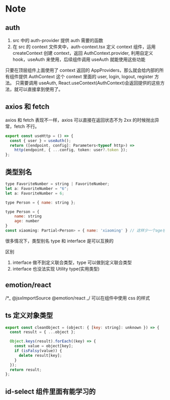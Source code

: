 # Note

## auth

1. src 中的 auth-provider 提供 auth 需要的函数
2. 在 src 的 context 文件夹中，auth-context.tsx 定义 context 组件，运用 createContext 创建 context，返回 AuthContext.provider, 利用自定义 hook，useAuth 来使用，后续组件调用 useAuth 就能使用这些功能

只要在顶层组件上面使用了 context 返回的 AppProviders，那么就会给内部的所有组件提供 AuthContext 这个 context 里面的 user, login, logout, register 方法。
只需要调用 useAuth, React.useContext(AuthContext)会返回提供的这些方法，就可以直接拿到使用了。

## axios 和 fetch

axios 和 fetch 表现不一样，axios 可以直接在返回状态不为 2xx 的时候抛出异常，fetch 不行。

```typescript
export const useHttp = () => {
  const { user } = useAuth();
  return ([endpoint, config]: Parameters<typeof http>) =>
    http(endpoint, { ...config, token: user?.token });
};
```

## 类型别名

```javascript
type FavoriteNumber = string | FavoriteNumber;
let a: FavoriteNumber = "6";
let a: FavoriteNumber = 6;

type Person = { name: string };
```

```javascript
type Person = {
    name: string
    age: number
}
const xiaoming: Partial<Person> = { name: 'xiaoming' } // 这样少一个age也不报错了
```

很多情况下，类型别名 type 和 interface 是可以互换的

区别

1. interface 做不到定义联合类型，type 可以做到定义联合类型
2. interface 也没法实现 Utility type(实用类型)

## emotion/react

/\*_ @jsxImportSource @emotion/react _/ 可以在组件中使用 css 的样式

## ts 定义对象类型

```javascript
export const cleanObject = (object: { [key: string]: unknown }) => {
  const result = { ...object };

  Object.keys(result).forEach((key) => {
    const value = object[key];
    if (isFalsy(value)) {
      delete result[key];
    }
  });
  return result;
};
```

## id-select 组件里面有能学习的
